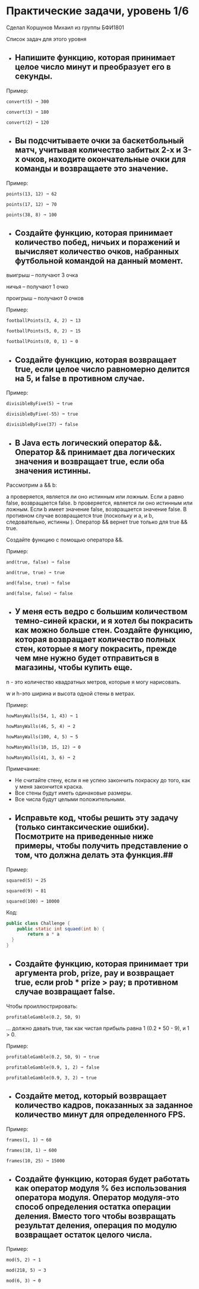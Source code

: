 # Практические задачи, уровень 1/6
Сделал Коршунов Михаил из группы БФИ1801

Список задач для этого уровня



+ ## Напишите функцию, которая принимает целое число минут и преобразует его в секунды. ##

Пример:

```
convert(5) ➞ 300

convert(3) ➞ 180

convert(2) ➞ 120
```

+ ## Вы подсчитываете очки за баскетбольный матч, учитывая количество забитых 2-х и 3-х очков, находите окончательные очки для команды и возвращаете это значение. ##

Пример:
```
points(13, 12) ➞ 62

points(17, 12) ➞ 70

points(38, 8) ➞ 100
```

+ ## Создайте функцию, которая принимает количество побед, ничьих и поражений и вычисляет количество очков, набранных футбольной командой на данный момент. ##


выигрыш – получают 3 очка

ничья – получают 1 очко

проигрыш – получают 0 очков

Пример:
```
footballPoints(3, 4, 2) ➞ 13

footballPoints(5, 0, 2) ➞ 15

footballPoints(0, 0, 1) ➞ 0
```

+ ## Создайте функцию, которая возвращает true, если целое число равномерно делится на 5, и false в противном случае. ##

Пример:
```
divisibleByFive(5) ➞ true

divisibleByFive(-55) ➞ true

divisibleByFive(37) ➞ false
```

+ ##	В Java есть логический оператор &&. Оператор && принимает два логических значения и возвращает true, если оба значения истинны. ##
 
Рассмотрим a && b:

a проверяется, является ли оно истинным или ложным.
Если a равно false, возвращается false.
b проверяется, является ли оно истинным или ложным.
Если b имеет значение false, возвращается значение false.
В противном случае возвращается true (поскольку и a, и b, следовательно, истинны ).
Оператор && вернет true только для true && true.

Создайте функцию с помощью оператора &&.

Пример:
```
and(true, false) ➞ false

and(true, true) ➞ true

and(false, true) ➞ false

and(false, false) ➞ false
```

+ ##	У меня есть ведро с большим количеством темно-синей краски, и я хотел бы покрасить как можно больше стен. Создайте функцию, которая возвращает количество полных стен, которые я могу покрасить, прежде чем мне нужно будет отправиться в магазины, чтобы купить еще. ##

n - это количество квадратных метров, которые я могу нарисовать.

w и h-это ширина и высота одной стены в метрах.

Пример:
```
howManyWalls(54, 1, 43) ➞ 1

howManyWalls(46, 5, 4) ➞ 2

howManyWalls(100, 4, 5) ➞ 5

howManyWalls(10, 15, 12) ➞ 0

howManyWalls(41, 3, 6) ➞ 2
```

Примечание:
- Не считайте стену, если я не успею закончить покраску до того, как у меня закончится краска.
- Все стены будут иметь одинаковые размеры.
- Все числа будут целыми положительными.

+ ##	Исправьте код, чтобы решить эту задачу (только синтаксические ошибки). Посмотрите на приведенные ниже примеры, чтобы получить представление о том, что должна делать эта функция.##

Пример:
```
squared(5) ➞ 25

squared(9) ➞ 81

squared(100) ➞ 10000
```

Код:
```java
public class Challenge {
	public static int squaed(int b) {
		return a * a
  }
}
```


+ ##	Создайте функцию, которая принимает три аргумента prob, prize, pay и возвращает true, если prob * prize > pay; в противном случае возвращает false. ##

Чтобы проиллюстрировать: 

`profitableGamble(0.2, 50, 9)`

... должно давать true, так как чистая прибыль равна 1 (0.2 * 50 - 9), и 1 > 0.

Пример:
```
profitableGamble(0.2, 50, 9) ➞ true

profitableGamble(0.9, 1, 2) ➞ false

profitableGamble(0.9, 3, 2) ➞ true
```

+ ##	Создайте метод, который возвращает количество кадров, показанных за заданное количество минут для определенного FPS.  ##

Пример:
```
frames(1, 1) ➞ 60

frames(10, 1) ➞ 600

frames(10, 25) ➞ 15000
```

+ ##	Создайте функцию, которая будет работать как оператор модуля % без использования оператора модуля. Оператор модуля-это способ определения остатка операции деления. Вместо того чтобы возвращать результат деления, операция по модулю возвращает остаток целого числа.  ##

Пример: 
```
mod(5, 2) ➞ 1

mod(218, 5) ➞ 3

mod(6, 3) ➞ 0
```
